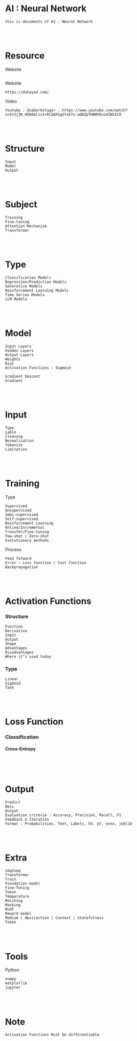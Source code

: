 <!--------------------------------------------------------------------------------- Description -->
# AI : Neural Network
    this is documents of AI : Neural Network

<!--------------------------------------------------------------------------------- Resource -->
<br><br>

# Resource
<!-------------------------- Book -->
Website
```
```
<!-------------------------- Website -->
Website
```
https://datayad.com/
```
<!-------------------------- Video -->
Video
```
Youtube : @saberkolagar : https://www.youtube.com/watch?v=5Y3j3K_KKN4&list=PLbEKSgSYxE7s-aQ8ZpfH8WYEnz4ZKkICO
```

<!--------------------------------------------------------------------------------- Structure -->
<br><br>

# Structure
```
Input
Model
Output
```

<!--------------------------------------------------------------------------------- Subject -->
<br><br>

# Subject
```
Training
Fine-tuning
Attention Mechanism
Transformer
```

<!--------------------------------------------------------------------------------- Type -->
<br><br>

# Type
```
Classification Models
Regression/Prediction Models
Generative Models
Reinforcement Learning Models
Time Series Models
LLM Models
```

<!--------------------------------------------------------------------------------- Model -->
<br><br>

# Model
```
Input Layers
Hidden Layers
Output Layers
Weights
Bias
Activation Functions : Sigmoid

Gradient Descent
Gradient
```

<!--------------------------------------------------------------------------------- Input -->
<br><br>

# Input
```
Type
Lable
Cleaning
Normalization
Tokenize
Limitation
```



<!--------------------------------------------------------------------------------- Training -->
<br><br>

# Training
Type
```
Supervised
Unsupervised
Semi-supervised
Self-supervised
Reinforcement Learning
Online/Incremental
Transfer/Fine-tuning
Few-shot / Zero-shot
Evolutionary methods
```
Process
```
Feed forward
Error : Loss function | Cost function
Backpropagation
```

<!--------------------------------------------------------------------------------- Activation Functions -->
<br><br>

# Activation Functions
<!-------------------------- Structure -->
### Structure
```
Function
Derivative
Input
Output
Shape
Advantages
Disadvantages
Where it’s used today
```
<!-------------------------- Type -->
### Type
```
Linear
Sigmoid
Tanh
```


<!--------------------------------------------------------------------------------- Loss Function -->
<br><br>

# Loss Function
<!-------------------------- Classification -->
### Classification
<!---------- Cross-Entropy -->
#### Cross-Entropy
```
```

<!--------------------------------------------------------------------------------- Output -->
<br><br>

# Output
```
Predict
Nois
Output 
Evaluation criteria : Accuracy, Precision, Recall, F1
Feedback & Iteration
Format : Probabilities, Text, Labels, h5, pt, onnx, joblib
```

<!--------------------------------------------------------------------------------- Extra -->
<br><br>

# Extra
```
seq2seq
Transformer
Train
Foundation model
Fine-Tuning
Token
Temperature
Matching
Masking
RLHF
Reward model
Medium | Abstraction | Context | Statefulness
Token
```

<!--------------------------------------------------------------------------------- Tools -->
<br><br>

# Tools
<!-------------------------- Python -->
Python
```
numpy
matplotlib
jupyter
```

<!--------------------------------------------------------------------------------- Note -->
<br><br>

# Note
```
Activation Functions Must be differentiable
```